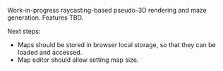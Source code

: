 Work-in-progress raycasting-based pseudo-3D rendering and maze generation.  Features TBD.

Next steps:

- Maps should be stored in browser local storage, so that they can be loaded and accessed.
- Map editor should allow setting map size.